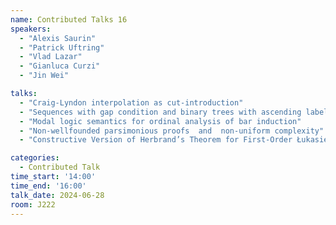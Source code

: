 ```yaml
---
name: Contributed Talks 16
speakers: 
  - "Alexis Saurin"
  - "Patrick Uftring"
  - "Vlad Lazar"
  - "Gianluca Curzi"
  - "Jin Wei"

talks: 
  - "Craig-Lyndon interpolation as cut-introduction"
  - "Sequences with gap condition and binary trees with ascending labels"
  - "Modal logic semantics for ordinal analysis of bar induction"
  - "Non-wellfounded parsimonious proofs  and  non-uniform complexity"
  - "Constructive Version of Herbrand’s Theorem for First-Order Łukasiewicz Logic"

categories:
  - Contributed Talk
time_start: '14:00'
time_end: '16:00'
talk_date: 2024-06-28
room: J222
---
```


